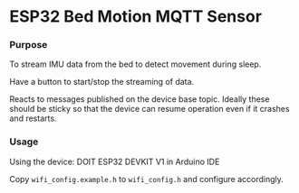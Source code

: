# ESP32 Bed Motion MQTT Sensor

### Purpose
To stream IMU data from the bed to detect movement during sleep.

Have a button to start/stop the streaming of data.

Reacts to messages published on the device base topic. Ideally these should be sticky so that the device can resume operation even if it crashes and restarts.

### Usage

Using the device: DOIT ESP32 DEVKIT V1 in Arduino IDE

Copy `wifi_config.example.h` to `wifi_config.h` and configure accordingly.

